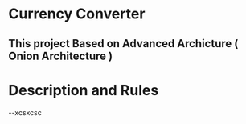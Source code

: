 # Currency Converter 
## This project Based on Advanced Archicture ( Onion Architecture )

# Description and Rules

--xcsxcsc



